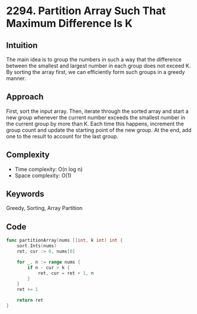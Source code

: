 # 2294. Partition Array Such That Maximum Difference Is K

## Intuition

The main idea is to group the numbers in such a way that the difference between the smallest and largest number in each group does not exceed K. By sorting the array first, we can efficiently form such groups in a greedy manner.

## Approach

First, sort the input array.
Then, iterate through the sorted array and start a new group whenever the current number exceeds the smallest number in the current group by more than K. Each time this happens, increment the group count and update the starting point of the new group.
At the end, add one to the result to account for the last group.

## Complexity

- Time complexity: O(n log n)
- Space complexity: O(1)

## Keywords

Greedy, Sorting, Array Partition

## Code

```go
func partitionArray(nums []int, k int) int {
    sort.Ints(nums)
    ret, cur := 0, nums[0]

    for _, n := range nums {
        if n - cur > k {
            ret, cur = ret + 1, n
        }
    }
    ret += 1

    return ret
}
```
